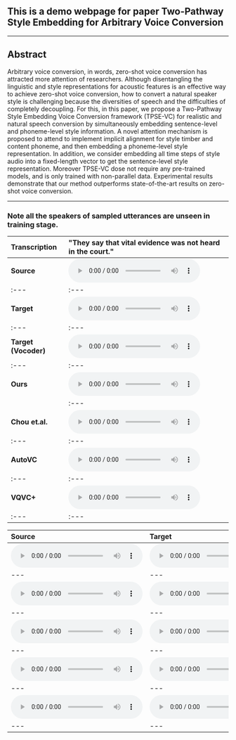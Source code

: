 ## This is a demo webpage for paper Two-Pathway Style Embedding for Arbitrary Voice Conversion
- - -
## Abstract
Arbitrary voice conversion, in words, zero-shot voice conversion has attracted more attention of researchers. Although disentangling the linguistic and style representations for acoustic features is an effective way to achieve zero-shot voice conversion, how to convert a natural speaker style is challenging because the diversities of speech and the difficulties of completely decoupling.  For this, in this paper, we propose a Two-Pathway Style Embedding Voice Conversion framework (TPSE-VC) for realistic and natural speech conversion by simultaneously embedding sentence-level and phoneme-level style information. A novel attention mechanism is proposed  to attend to implement implicit alignment for style timber and content phoneme, and then embedding a phoneme-level style representation. In addition,  we consider embedding all time steps of style audio into a fixed-length vector to get the sentence-level style representation. Moreover TPSE-VC dose not require any pre-trained models, and is only trained with non-parallel data. Experimental results demonstrate that our method outperforms  state-of-the-art results on zero-shot voice conversion.
- - -


### Note all the speakers of sampled utterances are unseen in training stage.
| **Transcription** | "They say that vital evidence was not heard in the court." |
| :--- | :--- |
| **Source** | <audio src="wavs/p249_169_p257_035/origin_source_p249_169.wav" controls preload></audio> |
| :--- | :--- |
| **Target** | <audio src="wavs/p249_169_p257_035/origin_target_p257_035.wav" controls preload></audio> |
| :--- | :--- |
| **Target (Vocoder)** | <audio src="wavs/p249_169_p257_035/vocoder_targetp257_035.wav" controls preload></audio> |
| :--- | :--- |
| **Ours** | <audio src="wavs/p249_169_p257_035/converted_proposed.wav" controls preload></audio> |
|| :--- | :--- |
| **Chou et.al.** | <audio src="wavs/p249_169_p257_035/converted_adainvc.wav" controls preload></audio> |
| :--- | :--- |
| **AutoVC** | <audio src="wavs/p249_169_p257_035/converted_autovc.wav" controls preload></audio> |
| :--- | :--- |
| **VQVC+** | <audio src="wavs/p249_169_p257_035/converted_vqvc+.wav" controls preload></audio> |
| :--- | :--- |

| **Source** | **Target** | **Ours Converted** | **Chou** | **AutoVC** |
| :--- | :--- | :--- | :--- | :--- |
| <audio src="all/all/unseen/p330_p347_3/source.wav" controls preload></audio> | <audio src="all/all/unseen/p330_p347_3/target.wav" controls preload></audio> | <audio src="all/all/unseen/p330_p347_3/conversion.wav" controls preload></audio> |<audio src="all/all/unseen/p330_p347_3/adain/converted.wav" controls preload></audio> |<audio src="all/all/unseen/p330_p347_3/autovc/source.wav" controls preload></audio> |
| --- | --- | --- | --- | --- |
| <audio src="all/all/unseen/p347_p330_2/source.wav" controls preload></audio> | <audio src="all/all/unseen/p347_p330_2/target.wav" controls preload></audio> | <audio src="all/all/unseen/p347_p330_2/conversion.wav" controls preload></audio> |<audio src="all/all/unseen/p347_p330_2/adain/converted.wav" controls preload></audio> |<audio src="all/all/unseen/p347_p330_2/autovc/source.wav" controls preload></audio> |
| --- | --- | --- | --- | --- |
| <audio src="all/all/unseen/p330_p347_1/source.wav" controls preload></audio> | <audio src="all/all/unseen/p330_p347_1/target.wav" controls preload></audio> | <audio src="all/all/unseen/p330_p347_1/conversion.wav" controls preload></audio> |<audio src="all/all/unseen/p330_p347_1/adain/converted.wav" controls preload></audio> |<audio src="all/all/unseen/p330_p347_1/autovc/source.wav" controls preload></audio> |
| --- | --- | --- | --- | --- |
| <audio src="all/all/unseen/p330_p361_1/source.wav" controls preload></audio> | <audio src="all/all/unseen/p330_p361_1/target.wav" controls preload></audio> | <audio src="all/all/unseen/p330_p361_1/conversion.wav" controls preload></audio> |<audio src="all/all/unseen/p330_p361_1/adain/converted.wav" controls preload></audio> |<audio src="all/all/unseen/p330_p361_1/autovc/source.wav" controls preload></audio> |
| --- | --- | --- | --- | --- |
| <audio src="all/all/unseen/p347_p330_3/source.wav" controls preload></audio> | <audio src="all/all/unseen/p347_p330_3/target.wav" controls preload></audio> | <audio src="all/all/unseen/p347_p330_3/conversion.wav" controls preload></audio> |<audio src="all/all/unseen/p347_p330_3/adain/converted.wav" controls preload></audio> |<audio src="all/all/unseen/p347_p330_3/autovc/source.wav" controls preload></audio> |
| --- | --- | --- | --- | --- |
